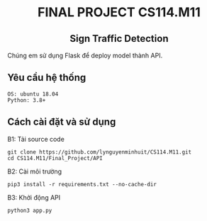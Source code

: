 <h1><center>FINAL PROJECT CS114.M11</center></h1>
<h2><center>Sign Traffic Detection</center></h2>

Chúng em sử dụng Flask để deploy model thành API.

## Yêu cầu hệ thống
    OS: ubuntu 18.04
    Python: 3.8+
## Cách cài đặt và sử dụng

B1: Tải source code

    git clone https://github.com/lynguyenminhuit/CS114.M11.git
    cd CS114.M11/Final_Project/API

B2: Cài môi trường

    pip3 install -r requirements.txt --no-cache-dir

B3: Khởi động API

    python3 app.py